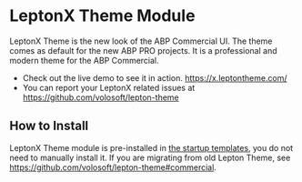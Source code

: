 # LeptonX Theme Module

LeptonX Theme is the new look of the ABP Commercial UI.
The theme comes as default for the new ABP PRO projects.
It is a professional and modern theme for the ABP Commercial.

* Check out the live demo to see it in action. https://x.leptontheme.com/
* You can report your LeptonX related issues at https://github.com/volosoft/lepton-theme


## How to Install

LeptonX Theme module is pre-installed in [the startup templates](../startup-templates/application/create-solution.md), you do not need to manually install it.
If you are migrating from old Lepton Theme, see https://github.com/volosoft/lepton-theme#commercial.

